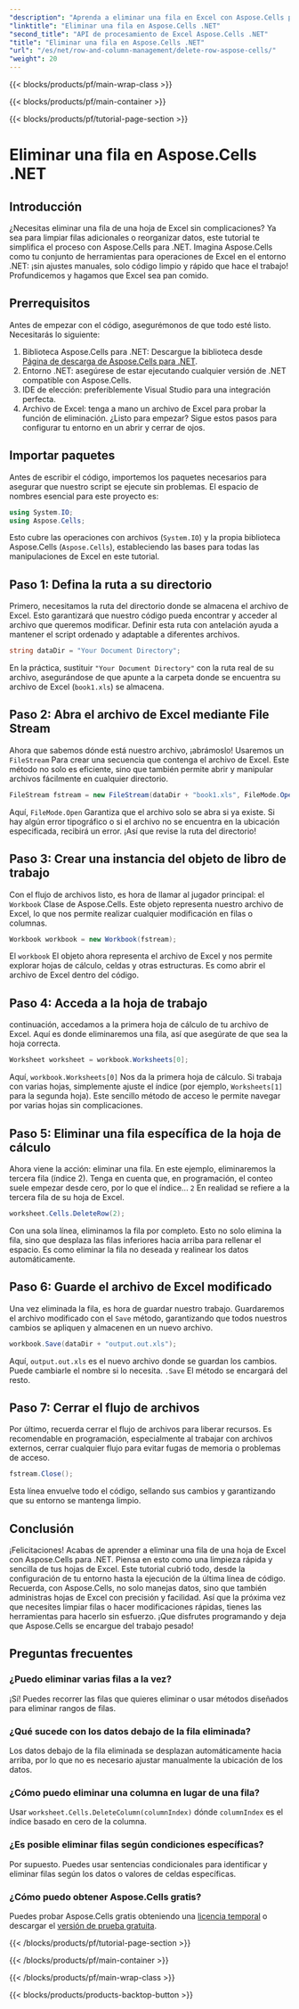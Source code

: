 ```yaml
---
"description": "Aprenda a eliminar una fila en Excel con Aspose.Cells para .NET. Esta guía paso a paso cubre los prerrequisitos, la importación de código y una guía detallada para una manipulación de datos fluida."
"linktitle": "Eliminar una fila en Aspose.Cells .NET"
"second_title": "API de procesamiento de Excel Aspose.Cells .NET"
"title": "Eliminar una fila en Aspose.Cells .NET"
"url": "/es/net/row-and-column-management/delete-row-aspose-cells/"
"weight": 20
---
```


{{< blocks/products/pf/main-wrap-class >}}

{{< blocks/products/pf/main-container >}}

{{< blocks/products/pf/tutorial-page-section >}}

# Eliminar una fila en Aspose.Cells .NET

## Introducción
¿Necesitas eliminar una fila de una hoja de Excel sin complicaciones? Ya sea para limpiar filas adicionales o reorganizar datos, este tutorial te simplifica el proceso con Aspose.Cells para .NET. Imagina Aspose.Cells como tu conjunto de herramientas para operaciones de Excel en el entorno .NET: ¡sin ajustes manuales, solo código limpio y rápido que hace el trabajo! Profundicemos y hagamos que Excel sea pan comido.
## Prerrequisitos
Antes de empezar con el código, asegurémonos de que todo esté listo. Necesitarás lo siguiente:
1. Biblioteca Aspose.Cells para .NET: Descargue la biblioteca desde [Página de descarga de Aspose.Cells para .NET](https://releases.aspose.com/cells/net/).  
2. Entorno .NET: asegúrese de estar ejecutando cualquier versión de .NET compatible con Aspose.Cells.
3. IDE de elección: preferiblemente Visual Studio para una integración perfecta.
4. Archivo de Excel: tenga a mano un archivo de Excel para probar la función de eliminación.
¿Listo para empezar? Sigue estos pasos para configurar tu entorno en un abrir y cerrar de ojos.
## Importar paquetes
Antes de escribir el código, importemos los paquetes necesarios para asegurar que nuestro script se ejecute sin problemas. El espacio de nombres esencial para este proyecto es:
```csharp
using System.IO;
using Aspose.Cells;
```
Esto cubre las operaciones con archivos (`System.IO`) y la propia biblioteca Aspose.Cells (`Aspose.Cells`), estableciendo las bases para todas las manipulaciones de Excel en este tutorial.
## Paso 1: Defina la ruta a su directorio
Primero, necesitamos la ruta del directorio donde se almacena el archivo de Excel. Esto garantizará que nuestro código pueda encontrar y acceder al archivo que queremos modificar. Definir esta ruta con antelación ayuda a mantener el script ordenado y adaptable a diferentes archivos.
```csharp
string dataDir = "Your Document Directory";
```
En la práctica, sustituir `"Your Document Directory"` con la ruta real de su archivo, asegurándose de que apunte a la carpeta donde se encuentra su archivo de Excel (`book1.xls`) se almacena.
## Paso 2: Abra el archivo de Excel mediante File Stream
Ahora que sabemos dónde está nuestro archivo, ¡abrámoslo! Usaremos un `FileStream` Para crear una secuencia que contenga el archivo de Excel. Este método no solo es eficiente, sino que también permite abrir y manipular archivos fácilmente en cualquier directorio.
```csharp
FileStream fstream = new FileStream(dataDir + "book1.xls", FileMode.Open);
```
Aquí, `FileMode.Open` Garantiza que el archivo solo se abra si ya existe. Si hay algún error tipográfico o si el archivo no se encuentra en la ubicación especificada, recibirá un error. ¡Así que revise la ruta del directorio!
## Paso 3: Crear una instancia del objeto de libro de trabajo
Con el flujo de archivos listo, es hora de llamar al jugador principal: el `Workbook` Clase de Aspose.Cells. Este objeto representa nuestro archivo de Excel, lo que nos permite realizar cualquier modificación en filas o columnas.
```csharp
Workbook workbook = new Workbook(fstream);
```
El `workbook` El objeto ahora representa el archivo de Excel y nos permite explorar hojas de cálculo, celdas y otras estructuras. Es como abrir el archivo de Excel dentro del código.
## Paso 4: Acceda a la hoja de trabajo
continuación, accedamos a la primera hoja de cálculo de tu archivo de Excel. Aquí es donde eliminaremos una fila, así que asegúrate de que sea la hoja correcta.
```csharp
Worksheet worksheet = workbook.Worksheets[0];
```
Aquí, `workbook.Worksheets[0]` Nos da la primera hoja de cálculo. Si trabaja con varias hojas, simplemente ajuste el índice (por ejemplo, `Worksheets[1]` para la segunda hoja). Este sencillo método de acceso le permite navegar por varias hojas sin complicaciones.
## Paso 5: Eliminar una fila específica de la hoja de cálculo
Ahora viene la acción: eliminar una fila. En este ejemplo, eliminaremos la tercera fila (índice 2). Tenga en cuenta que, en programación, el conteo suele empezar desde cero, por lo que el índice... `2` En realidad se refiere a la tercera fila de su hoja de Excel.
```csharp
worksheet.Cells.DeleteRow(2);
```
Con una sola línea, eliminamos la fila por completo. Esto no solo elimina la fila, sino que desplaza las filas inferiores hacia arriba para rellenar el espacio. Es como eliminar la fila no deseada y realinear los datos automáticamente.
## Paso 6: Guarde el archivo de Excel modificado
Una vez eliminada la fila, es hora de guardar nuestro trabajo. Guardaremos el archivo modificado con el `Save` método, garantizando que todos nuestros cambios se apliquen y almacenen en un nuevo archivo.
```csharp
workbook.Save(dataDir + "output.out.xls");
```
Aquí, `output.out.xls` es el nuevo archivo donde se guardan los cambios. Puede cambiarle el nombre si lo necesita. `.Save` El método se encargará del resto.
## Paso 7: Cerrar el flujo de archivos
Por último, recuerda cerrar el flujo de archivos para liberar recursos. Es recomendable en programación, especialmente al trabajar con archivos externos, cerrar cualquier flujo para evitar fugas de memoria o problemas de acceso.
```csharp
fstream.Close();
```
Esta línea envuelve todo el código, sellando sus cambios y garantizando que su entorno se mantenga limpio.
## Conclusión
¡Felicitaciones! Acabas de aprender a eliminar una fila de una hoja de Excel con Aspose.Cells para .NET. Piensa en esto como una limpieza rápida y sencilla de tus hojas de Excel. Este tutorial cubrió todo, desde la configuración de tu entorno hasta la ejecución de la última línea de código. Recuerda, con Aspose.Cells, no solo manejas datos, sino que también administras hojas de Excel con precisión y facilidad.
Así que la próxima vez que necesites limpiar filas o hacer modificaciones rápidas, tienes las herramientas para hacerlo sin esfuerzo. ¡Que disfrutes programando y deja que Aspose.Cells se encargue del trabajo pesado!
## Preguntas frecuentes
### ¿Puedo eliminar varias filas a la vez?  
¡Sí! Puedes recorrer las filas que quieres eliminar o usar métodos diseñados para eliminar rangos de filas.
### ¿Qué sucede con los datos debajo de la fila eliminada?  
Los datos debajo de la fila eliminada se desplazan automáticamente hacia arriba, por lo que no es necesario ajustar manualmente la ubicación de los datos.
### ¿Cómo puedo eliminar una columna en lugar de una fila?  
Usar `worksheet.Cells.DeleteColumn(columnIndex)` dónde `columnIndex` es el índice basado en cero de la columna.
### ¿Es posible eliminar filas según condiciones específicas?  
Por supuesto. Puedes usar sentencias condicionales para identificar y eliminar filas según los datos o valores de celdas específicas.
### ¿Cómo puedo obtener Aspose.Cells gratis?  
Puedes probar Aspose.Cells gratis obteniendo una [licencia temporal](https://purchase.aspose.com/temporary-license/) o descargar el [versión de prueba gratuita](https://releases.aspose.com/).


{{< /blocks/products/pf/tutorial-page-section >}}

{{< /blocks/products/pf/main-container >}}

{{< /blocks/products/pf/main-wrap-class >}}

{{< blocks/products/products-backtop-button >}}